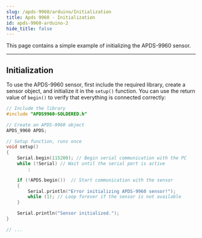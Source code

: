```yaml
---
slug: /apds-9960/arduino/Initialization
title: Apds 9960 - Initialization
id: apds-9960-arduino-2
hide_title: false
---
```


This page contains a simple example of initializing the APDS-9960 sensor.

---

## Initialization

To use the APDS-9960 sensor, first include the required library, create a sensor object, and initialize it in the `setup()` function. You can use the return value of `begin()` to verify that everything is connected correctly:

```cpp
// Include the library
#include "APDS9960-SOLDERED.h"

// Create an APDS-9960 object
APDS_9960 APDS;

// Setup function, runs once
void setup()
{
    Serial.begin(115200); // Begin serial communication with the PC
    while (!Serial) // Wait until the serial port is active
        ;

    if (!APDS.begin())  // Start communication with the sensor
    {
        Serial.println("Error initializing APDS-9960 sensor!");
        while (1); // Loop forever if the sensor is not available
    }

    Serial.println("Sensor initialized.");
}

// ...
```

<FunctionDocumentation
  functionName="APDS.begin()"
  description="Initializes the APDS-9960 sensor, setting up communication over I2C and verifying its presence."
  returnDescription="True if initialization is successful, false otherwise."
  parameters={[]}
/>